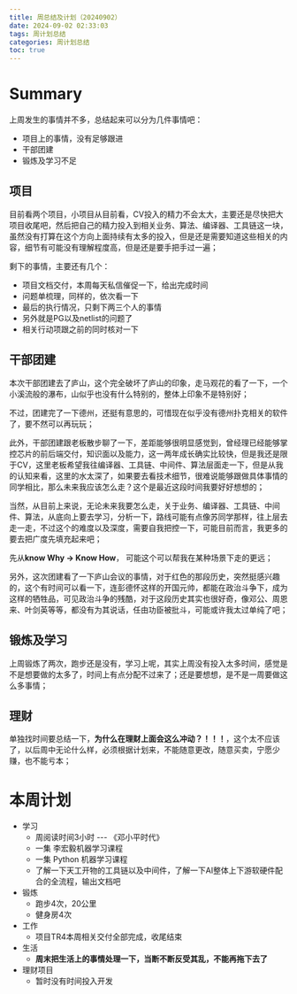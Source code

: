 ```yaml
---
title: 周总结及计划（20240902）
date: 2024-09-02 02:33:03
tags: 周计划总结
categories: 周计划总结
toc: true
---
```

# Summary

上周发生的事情并不多，总结起来可以分为几件事情吧：

* 项目上的事情，没有足够跟进
* 干部团建
* 锻炼及学习不足

<!-- more -->

## 项目

目前看两个项目，小项目从目前看，CV投入的精力不会太大，主要还是尽快把大项目收尾吧，然后把自己的精力投入到相关业务、算法、编译器、工具链这一块，虽然没有打算在这个方向上面持续有太多的投入，但是还是需要知道这些相关的内容，细节有可能没有理解程度高，但是还是要手把手过一遍；

剩下的事情，主要还有几个：

* 项目文档交付，本周每天私信催促一下，给出完成时间
* 问题单梳理，同样的，依次看一下
* 最后的执行情况，只剩下两三个人的事情
* 另外就是PG以及netlist的问题了
* 相关行动项跟之前的同时核对一下



## 干部团建

本次干部团建去了庐山，这个完全破坏了庐山的印象，走马观花的看了一下，一个小溪流般的瀑布，山似乎也没有什么特别的，整体上印象不是特别好；

不过，团建完了一下德州，还挺有意思的，可惜现在似乎没有德州扑克相关的软件了，要不然可以再玩玩；

此外，干部团建跟老板散步聊了一下，差距能够很明显感觉到，曾经理已经能够掌控芯片的前后端交付，知识面以及能力，这一两年成长确实比较快，但是我还是限于CV，这里老板希望我往编译器、工具链、中间件、算法层面走一下，但是从我的认知来看，这里的水太深了，如果要去看技术细节，很难说能够跟做具体事情的同学相比，那么未来我应该怎么走？这个是最近这段时间我要好好想想的；

当然，从目前上来说，无论未来我要怎么走，关于业务、编译器、工具链、中间件、算法，从底向上要去学习，分析一下，路线可能有点像苏同学那样，往上层去走一走，不过这个的难度以及深度，需要自我把控一下，可能目前而言，我更多的要去把广度先填充起来吧；

先从**know Why -> Know How**， 可能这个可以帮我在某种场景下走的更远；



另外，这次团建看了一下庐山会议的事情，对于红色的那段历史，突然挺感兴趣的，这个有时间可以看一下，连彭德怀这样的开国元帅，都能在政治斗争下，成为这样的牺牲品，可见政治斗争的残酷，对于这段历史其实也很好奇，像邓公、周恩来、叶剑英等等，都没有为其说话，任由功臣被批斗，可能或许我太过单纯了吧；



## 锻炼及学习

 上周锻炼了两次，跑步还是没有，学习上呢，其实上周没有投入太多时间，感觉是不是想要做的太多了，时间上有点分配不过来了；还是要想想，是不是一周要做这么多事情；



## 理财

单独找时间要总结一下，**为什么在理财上面会这么冲动？！！！**，这个太不应该了，以后周中无论什么样，必须根据计划来，不能随意更改，随意买卖，宁愿少赚，也不能亏本；



# 本周计划

* 学习
  * 周阅读时间3小时  --- 《邓小平时代》
  * 一集  李宏毅机器学习课程
  * 一集  Python 机器学习课程
  * 了解一下天工开物的工具链以及中间件，了解一下AI整体上下游软硬件配合的全流程，输出文档吧
* 锻炼
  * 跑步4次，20公里
  * 健身房4次
* 工作
  * 项目TR4本周相关交付全部完成，收尾结束
* 生活
  * **周末把生活上的事情处理一下，当断不断反受其乱，不能再拖下去了**
* 理财项目
  * 暂时没有时间投入开发